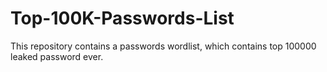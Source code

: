 # Top-100K-Passwords-List
This repository contains a passwords wordlist, which contains top 100000 leaked password ever.
